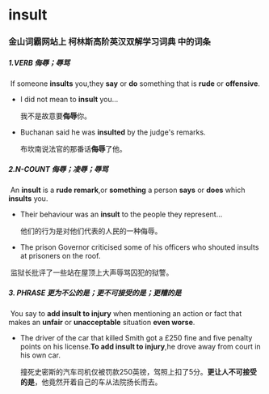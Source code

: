 # insult

### 金山词霸网站上 柯林斯高阶英汉双解学习词典 中的词条

##### 1.VERB  侮辱；辱骂

​	If someone **insults** you,they **say** or **do** something that is **rude** or **offensive**.

- I did not mean to **insult** you...

  我不是故意要**侮辱**你。

- Buchanan said he was **insulted** by the judge's remarks.

  布坎南说法官的那番话**侮辱**了他。

##### 2.N-COUNT 侮辱；凌辱；辱骂

​	An **insult** is a **rude remark**,or **something** a person **says** or **does** which **insults** you.

- Their behaviour was an **insult** to the people they represent...

  他们的行为是对他们代表的人民的一种侮辱。

- The prison Governor criticised some of his officers who shouted insults at prisoners on the roof.

​       监狱长批评了一些站在屋顶上大声辱骂囚犯的狱警。

##### 3. PHRASE  更为不公的是；更不可接受的是；更糟的是

​	You say to **add insult to injury** when mentioning an action or fact that makes an **unfair** or **unacceptable** situation **even worse**.

- The driver of the car that killed Smith got a £250 fine and five penalty points on his license.**To add insult to injury**,he drove away from court in his own car.

  撞死史密斯的汽车司机仅被罚款250英镑，驾照上扣了5分。**更让人不可接受的是**，他竟然开着自己的车从法院扬长而去。
